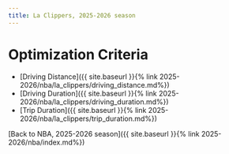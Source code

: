 ```yaml
---
title: La Clippers, 2025-2026 season
---
```


# Optimization Criteria
- [Driving Distance]({{ site.baseurl }}{% link 2025-2026/nba/la_clippers/driving_distance.md%})
- [Driving Duration]({{ site.baseurl }}{% link 2025-2026/nba/la_clippers/driving_duration.md%})
- [Trip Duration]({{ site.baseurl }}{% link 2025-2026/nba/la_clippers/trip_duration.md%})

[Back to NBA, 2025-2026 season]({{ site.baseurl }}{% link 2025-2026/nba/index.md%})
